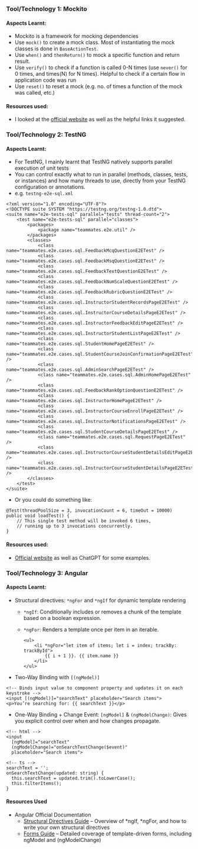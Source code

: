 ### Tool/Technology 1: Mockito

#### Aspects Learnt:

- Mockito is a framework for mocking dependencies
- Use `mock()` to create a mock class. Most of instantiating the mock classes is done in `BaseActionTest`.
- Use `when()` and `thenReturn()` to mock a specific function and return result.
- Use `verify()` to check if a function is called 0-N times (use `never()` for 0 times, and times(N) for N times). Helpful to check if a certain flow in application code was run
- Use `reset()` to reset a mock (e.g. no. of times a function of the mock was called, etc.)

#### Resources used:

- I looked at the [official website](https://site.mockito.org/) as well as the helpful links it suggested.

### Tool/Technology 2: TestNG

#### Aspects Learnt:

- For TestNG, I mainly learnt that TestNG natively supports parallel execution of unit tests
- You can control exactly what to run in parallel (methods, classes, tests, or instances) and how many threads to use, directly from your TestNG configuration or annotations.
- e.g. `testng-e2e-sql.xml`

```
<?xml version="1.0" encoding="UTF-8"?>
<!DOCTYPE suite SYSTEM "https://testng.org/testng-1.0.dtd">
<suite name="e2e-tests-sql" parallel="tests" thread-count="2">
    <test name="e2e-tests-sql" parallel="classes">
        <packages>
            <package name="teammates.e2e.util" />
        </packages>
        <classes>
            <class name="teammates.e2e.cases.sql.FeedbackMcqQuestionE2ETest" />
            <class name="teammates.e2e.cases.sql.FeedbackMsqQuestionE2ETest" />
            <class name="teammates.e2e.cases.sql.FeedbackTextQuestionE2ETest" />
            <class name="teammates.e2e.cases.sql.FeedbackNumScaleQuestionE2ETest" />
            <class name="teammates.e2e.cases.sql.FeedbackRubricQuestionE2ETest" />
            <class name="teammates.e2e.cases.sql.InstructorStudentRecordsPageE2ETest" />
            <class name="teammates.e2e.cases.sql.InstructorCourseDetailsPageE2ETest" />
            <class name="teammates.e2e.cases.sql.InstructorFeedbackEditPageE2ETest" />
            <class name="teammates.e2e.cases.sql.InstructorStudentListPageE2ETest" />
            <class name="teammates.e2e.cases.sql.StudentHomePageE2ETest" />
            <class name="teammates.e2e.cases.sql.StudentCourseJoinConfirmationPageE2ETest" />
            <class name="teammates.e2e.cases.sql.AdminSearchPageE2ETest" />
            <class name="teammates.e2e.cases.sql.AdminHomePageE2ETest" />
            <class name="teammates.e2e.cases.sql.FeedbackRankOptionQuestionE2ETest" />
            <class name="teammates.e2e.cases.sql.InstructorHomePageE2ETest" />
            <class name="teammates.e2e.cases.sql.InstructorCourseEnrollPageE2ETest" />
            <class name="teammates.e2e.cases.sql.InstructorNotificationsPageE2ETest" />
            <class name="teammates.e2e.cases.sql.StudentCourseDetailsPageE2ETest" />
            <class name="teammates.e2e.cases.sql.RequestPageE2ETest" />
            <class name="teammates.e2e.cases.sql.InstructorCourseStudentDetailsEditPageE2ETest" />
            <class name="teammates.e2e.cases.sql.InstructorCourseStudentDetailsPageE2ETest" />
        </classes>
    </test>
</suite>
```

- Or you could do something like:

```
@Test(threadPoolSize = 3, invocationCount = 6, timeOut = 10000)
public void loadTest() {
    // This single test method will be invoked 6 times,
    // running up to 3 invocations concurrently.
}
```

#### Resources used:

- [Official website](https://testng.org/#_testng_documentation) as well as ChatGPT for some examples.

### Tool/Technology 3: Angular

#### Aspects Learnt:

- Structural directives: `*ngFor` and `*ngIf` for dynamic template rendering

  - `*ngIf`: Conditionally includes or removes a chunk of the template based on a boolean expression.
  - `*ngFor`: Renders a template once per item in an iterable.

    ```
    <ul>
        <li *ngFor="let item of items; let i = index; trackBy: trackById">
            {{ i + 1 }}. {{ item.name }}
        </li>
    </ul>
    ```

- Two-Way Binding with `[(ngModel)]`

```
<!-- Binds input value to component property and updates it on each keystroke -->
<input [(ngModel)]="searchText" placeholder="Search items">
<p>You’re searching for: {{ searchText }}</p>
```

- One-Way Binding + Change Event: `[ngModel]` & `(ngModelChange)`: Gives you explicit control over when and how changes propagate.

```
<!-- html -->
<input
  [ngModel]="searchText"
  (ngModelChange)="onSearchTextChange($event)"
  placeholder="Search items">

<!-- ts -->
searchText = '';
onSearchTextChange(updated: string) {
  this.searchText = updated.trim().toLowerCase();
  this.filterItems();
}
```

#### Resources Used

- Angular Official Documentation
  - [Structural Directives Guide](https://angular.io/guide/structural-directives) – Overview of *ngIf, *ngFor, and how to write your own structural directives
  - [Forms Guide](https://angular.io/guide/forms) – Detailed coverage of template-driven forms, including ngModel and (ngModelChange)
